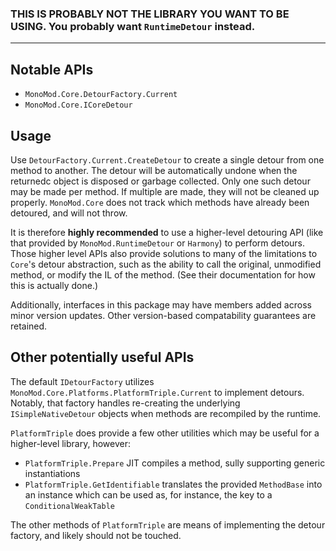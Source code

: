 ### **THIS IS PROBABLY NOT THE LIBRARY YOU WANT TO BE USING.** You probably want `RuntimeDetour` instead.

---

## Notable APIs

- `MonoMod.Core.DetourFactory.Current`
- `MonoMod.Core.ICoreDetour`

## Usage

Use `DetourFactory.Current.CreateDetour` to create a single detour from one method to another. The detour will be
automatically undone when the returnedc object is disposed or garbage collected. Only one such detour may be made per
method. If multiple are made, they will not be cleaned up properly. `MonoMod.Core` does not track which methods have
already been detoured, and will not throw.

It is therefore **highly recommended** to use a higher-level detouring API (like that provided by
`MonoMod.RuntimeDetour` or `Harmony`) to perform detours. Those higher level APIs also provide solutions to many of
the limitations to `Core`'s detour abstraction, such as the ability to call the original, unmodified method, or
modify the IL of the method. (See their documentation for how this is actually done.)

Additionally, interfaces in this package may have members added across minor version updates. Other version-based
compatability guarantees are retained.

## Other potentially useful APIs

The default `IDetourFactory` utilizes `MonoMod.Core.Platforms.PlatformTriple.Current` to implement detours. Notably,
that factory handles re-creating the underlying `ISimpleNativeDetour` objects when methods are recompiled by the
runtime.

`PlatformTriple` does provide a few other utilities which may be useful for a higher-level library, however:

- `PlatformTriple.Prepare` JIT compiles a method, sully supporting generic instantiations
- `PlatformTriple.GetIdentifiable` translates the provided `MethodBase` into an instance which can be used as, for
  instance, the key to a `ConditionalWeakTable`

The other methods of `PlatformTriple` are means of implementing the detour factory, and likely should not be touched.